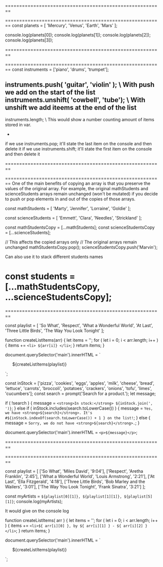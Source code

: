 ========================================================
<!-- Arrays example -->
========================================================
const planets = [ 
  'Mercury',
  'Venus',
  'Earth',
  'Mars'
];

console.log(planets[0]);
console.log(planets[1]);
console.log(planets[2]);
console.log(planets[3]);

========================================================
<!-- add and remove items, also count how many there are -->
========================================================
const instruments = ['piano', 'drums', 'trumpet'];

instruments.push( 'guitar', 'violin' ); \\ With push we add on the start of the list
instruments.unshift( 'cowbell', 'tube'); \\ With unshift we add iteems at the end of the list
-

instruments.length; \\ This would show a number counting amount of items stored in var.

-
if we use instruments.pop; it'll state the last item on the console and then delete it
if we use instruments.shift; it'll state the first item on the console and then delete it

========================================================
<!-- Spread -->
========================================================
One of the main benefits of copying an array is that you preserve the values of the original array. For example, the original mathStudents and scienceStudents arrays remain unchanged (won't be mutated) if you decide to push or pop elements in and out of the copies of those arrays.

const mathStudents = [
  'Marty',
  'Jennifer',
  'Lorraine',
  'Goldie'
];

const scienceStudents = [
  'Emmett', 
  'Clara', 
  'Needles',
  'Strickland'
];

const mathStudentsCopy = [...mathStudents];
const scienceStudentsCopy = [...scienceStudents];

// This affects the copied arrays only
//  The original arrays remain unchanged
mathStudentsCopy.pop();
scienceStudentsCopy.push('Marvin');

Can also use it to stack different students names

const students = [...mathStudentsCopy, ...scienceStudentsCopy];
========================================================
<!-- loops -->
========================================================

const playlist = [
  'So What',
  'Respect',
  'What a Wonderful World',
  'At Last',
  'Three Little Birds',
  'The Way You Look Tonight'
];

function createListItems(arr) {
  let items = '';
  for ( let i = 0; i < arr.length; i++ ) {
    items += `<li> ${arr[i]} </li>`;
  }
  return items;
}

document.querySelector('main').innerHTML = `
  <ol>
    ${createListItems(playlist)}
  </ol>
`;



const inStock = ['pizza', 'cookies', 'eggs', 'apples', 'milk', 'cheese', 'bread', 'lettuce', 'carrots', 'broccoli', 'potatoes', 'crackers', 'onions', 'tofu', 'limes', 'cucumbers'];
const search = prompt('Search for a product.');
let message;


if ( !search ) {
  message = `<strong>In stock:</strong> ${inStock.join(', ')}`;
} else if ( inStock.includes(search.toLowerCase()) ) {
  message = `Yes, we have <strong>${search}</strong>. It's #${inStock.indexOf(search.toLowerCase()) + 1 } on the list!`;
} else {
  message = `Sorry, we do not have <strong>${search}</strong>.`;
}

document.querySelector('main').innerHTML = `<p>${message}</p>`;

========================================================
<!-- Nesting arrays or multi dimensional arrays -->
========================================================

const playlist = [
  ['So What', 'Miles David', '9:04'],
  ['Respect', 'Aretha Franklin', '2:45'],
  ['What a Wonderful World', 'Louis Armstrong', '2:21'],
  ['At Last', 'Ella Fitzgerald', '4:18'],
  ['Three Little Birds', 'Bob Marley and the Wailers', '3:01'],
  ['The Way You Look Tonight', 'Frank Sinatra', '3:21']
];

const myArtists = `${playlist[0][1]}, ${playlist[1][1]}, ${playlist[5][1]}`;
console.log(myArtists);

It would give on the console log<!-- Miles David, Aretha Franklin, Frank Sinatra -->

function createListItems( arr ) {
  let items = '';
  for ( let i = 0; i < arr.length; i++ ) {
    items += `<li>${ arr[i][0] }, by ${ arr[i][1] } - ${ arr[i][2] }</li>`;
  }
  return items;
}

document.querySelector('main').innerHTML = `
  <ol>
    ${createListItems(playlist)}
  </ol>
`;